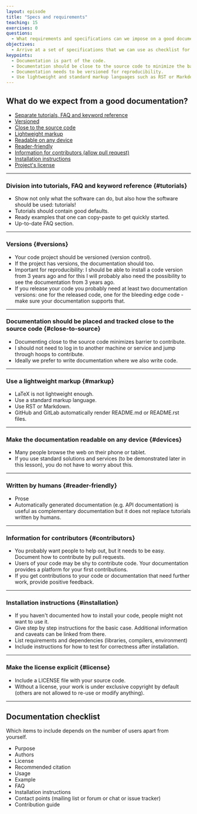 ```yaml
---
layout: episode
title: "Specs and requirements"
teaching: 15
exercises: 0
questions:
  - What requirements and specifications can we impose on a good documentation?
objectives:
  - Arrive at a set of specifications that we can use as checklist for designing and deploying code documentation.
keypoints:
  - Documentation is part of the code.
  - Documentation should be close to the source code to minimize the barrier to contribute.
  - Documentation needs to be versioned for reproducibility.
  - Use lightweight and standard markup languages such as RST or Markdown.
---
```


## What do we expect from a good documentation?

- [Separate tutorials, FAQ and keyword reference](#tutorials)
- [Versioned](#versions)
- [Close to the source code](#close-to-source)
- [Lightweight markup](#markup)
- [Readable on any device](#devices)
- [Reader-friendly](#reader-friendly)
- [Information for contributors (allow pull request)](#contributors)
- [Installation instructions](#installation)
- [Project's license](#license)

---

### Division into tutorials, FAQ and keyword reference {#tutorials}

- Show not only what the software can do, but also how the software should be used: tutorials!
- Tutorials should contain good defaults.
- Ready examples that one can copy-paste to get quickly started.
- Up-to-date FAQ section.

---

### Versions {#versions}

- Your code project should be versioned (version control).
- If the project has versions, the documentation should too.
- Important for reproducibility: I should be able to install a code version
  from 3 years ago and for this I will probably also need the possibility to
  see the documentation from 3 years ago.
- If you release your code you probably need at least two documentation
  versions: one for the released code, one for the bleeding edge code - make
  sure your documentation supports that.

---

### Documentation should be placed and tracked close to the source code {#close-to-source}

- Documenting close to the source code minimizes barrier to contribute.
- I should not need to log in to another machine or service and jump through hoops to contribute.
- Ideally we prefer to write documentation where we also write code.

---

### Use a lightweight markup {#markup}

- LaTeX is not lightweight enough.
- Use a standard markup language.
- Use RST or Markdown.
- GitHub and GitLab automatically render README.md or README.rst files.

---

### Make the documentation readable on any device {#devices}

- Many people browse the web on their phone or tablet.
- If you use standard solutions and services (to be demonstrated later in this
  lesson), you do not have to worry about this.

---

### Written by humans {#reader-friendly}

- Prose
- Automatically generated documentation (e.g. API documentation) is useful as
  complementary documentation but it does not replace tutorials written by
  humans.

---

### Information for contributors {#contributors}

- You probably want people to help out, but it needs to be easy. Document how to contribute by pull requests.
- Users of your code may be shy to contribute code. Your documentation provides a platform for your first contributions.
- If you get contributions to your code or documentation that need further work, provide positive feedback.

---

### Installation instructions {#installation}

- If you haven't documented how to install your code, people might not want to use it.
- Give step by step instructions for the basic case. Additional information and caveats can be linked from there.
- List requirements and dependencies (libraries, compilers, environment)
- Include instructions for how to test for correctness after installation.

---

### Make the license explicit {#license}

- Include a LICENSE file with your source code.
- Without a license, your work is under exclusive copyright by default (others are not allowed to re-use or modify anything).

---

## Documentation checklist

Which items to include depends on the number of users apart from yourself.

- Purpose
- Authors
- License
- Recommended citation
- Usage
- Example
- FAQ
- Installation instructions
- Contact points (mailing list or forum or chat or issue tracker)
- Contribution guide

